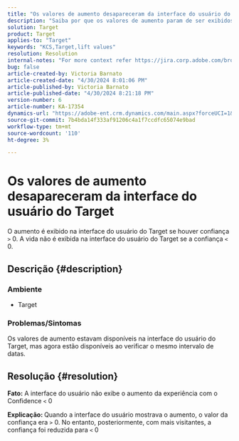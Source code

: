 ```yaml
---
title: "Os valores de aumento desapareceram da interface do usuário do Target"
description: "Saiba por que os valores de aumento param de ser exibidos na interface do usuário do Target."
solution: Target
product: Target
applies-to: "Target"
keywords: "KCS,Target,lift values"
resolution: Resolution
internal-notes: "For more context refer https://jira.corp.adobe.com/browse/TGT-41844"
bug: false
article-created-by: Victoria Barnato
article-created-date: "4/30/2024 8:01:06 PM"
article-published-by: Victoria Barnato
article-published-date: "4/30/2024 8:21:18 PM"
version-number: 6
article-number: KA-17354
dynamics-url: "https://adobe-ent.crm.dynamics.com/main.aspx?forceUCI=1&pagetype=entityrecord&etn=knowledgearticle&id=642b7a5c-2c07-ef11-9f8a-6045bd0a08d9"
source-git-commit: 7b4bda14f333af91206c4a1f7ccdfc65074e9bad
workflow-type: tm+mt
source-wordcount: '110'
ht-degree: 3%

---
```


# Os valores de aumento desapareceram da interface do usuário do Target


O aumento é exibido na interface do usuário do Target se houver confiança `>`  0. A vida não é exibida na interface do usuário do Target se a confiança `<`  0.

## Descrição {#description}


### <b>Ambiente</b>

- Target


### <b>Problemas/Sintomas</b>

Os valores de aumento estavam disponíveis na interface do usuário do Target, mas agora estão disponíveis ao verificar o mesmo intervalo de datas.


## Resolução {#resolution}




<b>Fato:</b> A interface do usuário não exibe o aumento da experiência com o Confidence `<`  0



<b>Explicação: </b>Quando a interface do usuário mostrava o aumento, o valor da confiança era `>`  0. No entanto, posteriormente, com mais visitantes, a confiança foi reduzida para `<`  0
